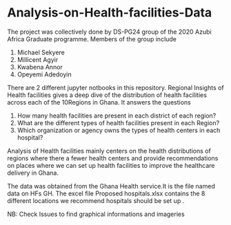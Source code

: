 # Analysis-on-Health-facilities-Data
The project was collectively done by DS-PG24 group of the 2020 Azubi Africa Graduate programme.
Members of the group include
  1. Michael Sekyere
  2. Millicent Agyir
  3. Kwabena Annor
  4. Opeyemi Adedoyin
  
 There are 2 different jupyter notbooks in this repository.
 Regional Insights of Health facilities gives a deep dive of the distribution of health facilities across each of the 10Regions in Ghana. It answers the questions
   1. How many health facilities are present in each district of each region?
   2. What are the different types of health facilities present in each Region?
   3. Which organization or agency owns the types of health centers in each hospital?

Analysis of Health facilities mainly centers on the health distributions of regions where there a fewer health centers and provide recommendations on places where we can set up health facilities to improve the healthcare delivery in Ghana.

The data was obtained from the Ghana Health service.It is the file named data on HFs GH. The excel file Proposed hospitals.xlsx contains the 8 different locations we recommend hospitals should be set up .

NB: Check Issues to find graphical informations and imageries
